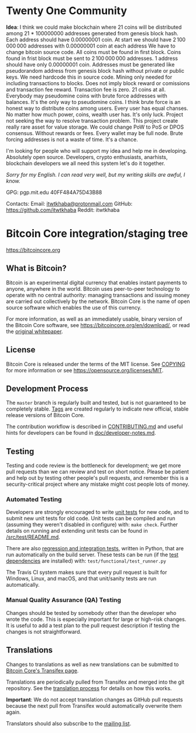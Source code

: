 # Twenty One Community

**Idea**: I think we could make blockchain where 21 coins will be distributed among 21 * 100000000 addresses generated from genesis block hash. Each address should have 0.00000001 coin.
At start we should have 2 100 000 000 addresses with 0.00000001 coin at each address
We have to change bitcoin source code. All coins must be found in first block.
Coins found in frist block must be sent to 2 100 000 000 addresses. 1 address should have only 0.00000001 coin.
Addresses must be generated like pseudorandom address from genesis block hash without private or public keys. We need hardcode this in source code. 
Mining only needed for including transactions to blocks. Does not imply block reward or comissions and transaction fee reward. 
Transaction fee is zero.
21 coins at all.
Everybody may pseudomine coins with brute force addresses with balances. It's the only way to pseudomine coins. I think brute force is an honest way to distribute coins among users. Every user has equal chanses. No matter how much power, coins, wealth user has. It's only luck. 
Project not seeking the way to resolve transaction problem. This project create really rare asset for value storage. 
We could change PoW to PoS or DPOS consensus. Without rewards or fees. Every wallet may be full node.
Brute forcing addresses is not a waste of time. It's a chance. 

I'm looking for people who will support my idea and help me in developing. Absolutely open source. Developers, crypto enthusiasts, anarhists, blockchain developers we all need this system let's do it together. 

*Sorry for my English. I can read very well, but my writing skills are awful, I know.*

GPG: pgp.mit.edu 40FF484A75D43B88

Contacts:
Email: itwtkhaba@protonmail.com
GitHub: https://github.com/itwtkhaba
Reddit: itwtkhaba

Bitcoin Core integration/staging tree
=====================================

https://bitcoincore.org

What is Bitcoin?
----------------

Bitcoin is an experimental digital currency that enables instant payments to
anyone, anywhere in the world. Bitcoin uses peer-to-peer technology to operate
with no central authority: managing transactions and issuing money are carried
out collectively by the network. Bitcoin Core is the name of open source
software which enables the use of this currency.

For more information, as well as an immediately usable, binary version of
the Bitcoin Core software, see https://bitcoincore.org/en/download/, or read the
[original whitepaper](https://bitcoincore.org/bitcoin.pdf).

License
-------

Bitcoin Core is released under the terms of the MIT license. See [COPYING](COPYING) for more
information or see https://opensource.org/licenses/MIT.

Development Process
-------------------

The `master` branch is regularly built and tested, but is not guaranteed to be
completely stable. [Tags](https://github.com/bitcoin/bitcoin/tags) are created
regularly to indicate new official, stable release versions of Bitcoin Core.

The contribution workflow is described in [CONTRIBUTING.md](CONTRIBUTING.md)
and useful hints for developers can be found in [doc/developer-notes.md](doc/developer-notes.md).

Testing
-------

Testing and code review is the bottleneck for development; we get more pull
requests than we can review and test on short notice. Please be patient and help out by testing
other people's pull requests, and remember this is a security-critical project where any mistake might cost people
lots of money.

### Automated Testing

Developers are strongly encouraged to write [unit tests](src/test/README.md) for new code, and to
submit new unit tests for old code. Unit tests can be compiled and run
(assuming they weren't disabled in configure) with: `make check`. Further details on running
and extending unit tests can be found in [/src/test/README.md](/src/test/README.md).

There are also [regression and integration tests](/test), written
in Python, that are run automatically on the build server.
These tests can be run (if the [test dependencies](/test) are installed) with: `test/functional/test_runner.py`

The Travis CI system makes sure that every pull request is built for Windows, Linux, and macOS, and that unit/sanity tests are run automatically.

### Manual Quality Assurance (QA) Testing

Changes should be tested by somebody other than the developer who wrote the
code. This is especially important for large or high-risk changes. It is useful
to add a test plan to the pull request description if testing the changes is
not straightforward.

Translations
------------

Changes to translations as well as new translations can be submitted to
[Bitcoin Core's Transifex page](https://www.transifex.com/bitcoin/bitcoin/).

Translations are periodically pulled from Transifex and merged into the git repository. See the
[translation process](doc/translation_process.md) for details on how this works.

**Important**: We do not accept translation changes as GitHub pull requests because the next
pull from Transifex would automatically overwrite them again.

Translators should also subscribe to the [mailing list](https://groups.google.com/forum/#!forum/bitcoin-translators).
